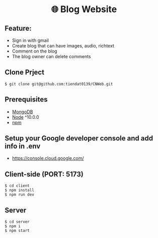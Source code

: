 <h1 align="center">
🌐 Blog Website
</h1>

## Feature:
-  Sign in with gmail
-  Create blog that can have images, audio, richtext
-  Comment on the blog
-  The blog owner can delete comments

## Clone Prject
```terminal
$ git clone git@github.com:tiendat0139/CNWeb.git
```
## Prerequisites
- [MongoDB](https://gist.github.com/nrollr/9f523ae17ecdbb50311980503409aeb3)
- [Node](https://nodejs.org/en/download/) ^10.0.0
- [npm](https://nodejs.org/en/download/package-manager/)

## Setup your Google developer console and add info in .env 
- https://console.cloud.google.com/


## Client-side (PORT: 5173)
```terminal
$ cd client
$ npm install
$ npm run dev     
```

## Server
```terminal
$ cd server 
$ npm i  
$ npm start
````
